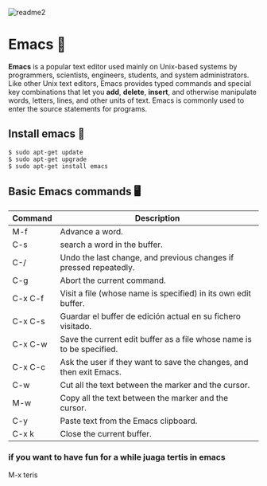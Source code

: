 ![readme2](https://user-images.githubusercontent.com/60374349/77229662-224fb100-6b5d-11ea-89ff-188607b48859.png)

# Emacs 📑

**Emacs** is a popular text editor used mainly on Unix-based systems by programmers, scientists, engineers, students, and system administrators. Like other Unix text editors, Emacs provides typed commands and special key combinations that let you **add**, **delete**, **insert**, and otherwise manipulate words, letters, lines, and other units of text. Emacs is commonly used to enter the source statements for programs.

## Install emacs 🚀

```
$ sudo apt-get update
$ sudo apt-get upgrade
$ sudo apt-get install emacs
```
## Basic Emacs commands 🖥
| **Command** | **Description**|
| ------------- | ------------- |
| M-f| Advance a word.|
| C-s| search a word in the buffer.|
| C-/| Undo the last change, and previous changes if pressed repeatedly.|
| C-g| Abort the current command.|
| C-x C-f|Visit a file (whose name is specified) in its own edit buffer.|
|	C-x C-s|Guardar el buffer de edición actual en su fichero visitado.|
|C-x C-w| Save the current edit buffer as a file whose name is to be specified.|
|C-x C-c| Ask the user if they want to save the changes, and then exit Emacs.|
|C-w|Cut all the text between the marker and the cursor.|
|M-w|Copy all the text between the marker and the cursor.|
|C-y|Paste text from the Emacs clipboard.|
|C-x k| Close the current buffer.|

### if you want to have fun for a while juaga tertis in emacs
M-x teris 
